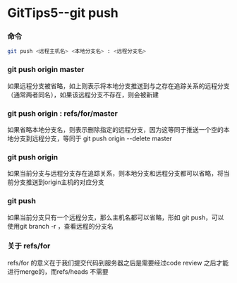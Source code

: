 # GitTips5--git push

### 命令

```bash
git push <远程主机名> <本地分支名> : <远程分支名>
```

### git push origin master

 如果远程分支被省略，如上则表示将本地分支推送到与之存在追踪关系的远程分支（通常两者同名），如果该远程分支不存在，则会被新建

### git push origin : refs/for/master

如果省略本地分支名，则表示删除指定的远程分支，因为这等同于推送一个空的本地分支到远程分支，等同于 git push origin --delete master

### git push origin

如果当前分支与远程分支存在追踪关系，则本地分支和远程分支都可以省略，将当前分支推送到origin主机的对应分支

### git push

如果当前分支只有一个远程分支，那么主机名都可以省略，形如 git push，可以使用git branch -r ，查看远程的分支名

### 关于 refs/for

refs/for 的意义在于我们提交代码到服务器之后是需要经过code review 之后才能进行merge的，而refs/heads 不需要